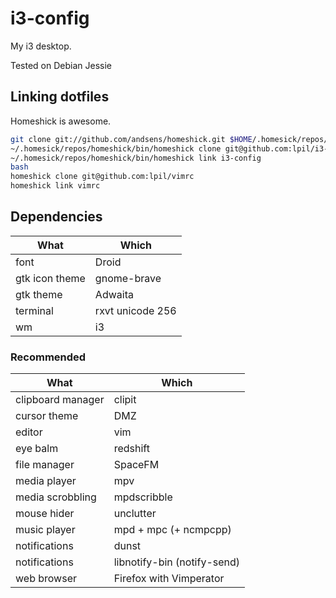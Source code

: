 i3-config
=========

My i3 desktop.

Tested on Debian Jessie

## Linking dotfiles

Homeshick is awesome.

```sh
git clone git://github.com/andsens/homeshick.git $HOME/.homesick/repos/homeshick
~/.homesick/repos/homeshick/bin/homeshick clone git@github.com:lpil/i3-config
~/.homesick/repos/homeshick/bin/homeshick link i3-config
bash
homeshick clone git@github.com:lpil/vimrc
homeshick link vimrc
```

## Dependencies

| What | Which |
| ---- | ----- |
| font | Droid |
| gtk icon theme | gnome-brave |
| gtk theme | Adwaita |
| terminal | rxvt unicode 256 |
| wm | i3 |

### Recommended
| What | Which |
| ---- | ----- |
| clipboard manager | clipit |
| cursor theme | DMZ |
| editor | vim |
| eye balm | redshift |
| file manager | SpaceFM |
| media player | mpv |
| media scrobbling | mpdscribble |
| mouse hider | unclutter |
| music player | mpd + mpc (+ ncmpcpp) |
| notifications | dunst |
| notifications | libnotify-bin (notify-send) |
| web browser | Firefox with Vimperator |
